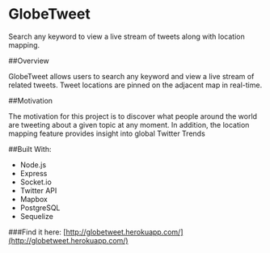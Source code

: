 GlobeTweet
===========

Search any keyword to view a live stream of tweets along with location mapping.

##Overview

GlobeTweet allows users to search any keyword and view a live stream of related tweets. Tweet locations are pinned on the adjacent map in real-time.

##Motivation

The motivation for this project is to discover what people around the world are tweeting about a given topic at any moment. In addition, the location mapping feature provides insight into global Twitter Trends

##Built With:

* Node.js
* Express
* Socket.io
* Twitter API
* Mapbox
* PostgreSQL
* Sequelize

###Find it here: [http://globetweet.herokuapp.com/](http://globetweet.herokuapp.com/)